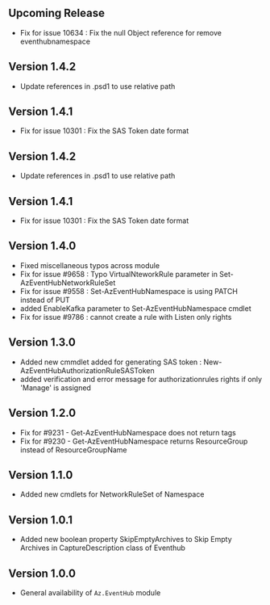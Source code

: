 <!--
    Please leave this section at the top of the change log.

    Changes for the upcoming release should go under the section titled "Upcoming Release", and should adhere to the following format:

    ## Upcoming Release
    * Overview of change #1
        - Additional information about change #1
    * Overview of change #2
        - Additional information about change #2
        - Additional information about change #2
    * Overview of change #3
    * Overview of change #4
        - Additional information about change #4

    ## YYYY.MM.DD - Version X.Y.Z (Previous Release)
    * Overview of change #1
        - Additional information about change #1
-->
## Upcoming Release
* Fix for issue 10634 : Fix the null Object reference for remove eventhubnamespace

## Version 1.4.2
* Update references in .psd1 to use relative path

## Version 1.4.1
* Fix for issue 10301 : Fix the SAS Token date format

## Version 1.4.2
* Update references in .psd1 to use relative path

## Version 1.4.1
* Fix for issue 10301 : Fix the SAS Token date format

## Version 1.4.0
* Fixed miscellaneous typos across module
* Fix for issue #9658 : Typo VirtualNteworkRule parameter in Set-AzEventHubNetworkRuleSet
* Fix for issue #9558 : Set-AzEventHubNamespace is using PATCH instead of PUT
* added EnableKafka parameter to Set-AzEventHubNamespace cmdlet
* Fix for issue #9786 : cannot create a rule with Listen only rights

## Version 1.3.0
* Added new cmmdlet added for generating SAS token : New-AzEventHubAuthorizationRuleSASToken
* added verification and error message for authorizationrules rights if only 'Manage' is assigned

## Version 1.2.0
* Fix for #9231 - Get-AzEventHubNamespace does not return tags
* Fix for #9230 - Get-AzEventHubNamespace returns ResourceGroup instead of ResourceGroupName

## Version 1.1.0
* Added new cmdlets for NetworkRuleSet of Namespace 

## Version 1.0.1
* Added new boolean property SkipEmptyArchives to Skip Empty Archives in CaptureDescription class of Eventhub 

## Version 1.0.0
* General availability of `Az.EventHub` module
